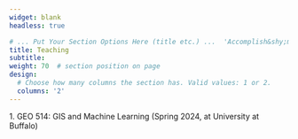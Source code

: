 ```yaml
---
widget: blank
headless: true

# ... Put Your Section Options Here (title etc.) ...  'Accomplish&shy;ments'
title: Teaching
subtitle:
weight: 70  # section position on page
design:
  # Choose how many columns the section has. Valid values: 1 or 2.
  columns: '2'
---
```

  
1\. GEO 514: GIS and Machine Learning (Spring 2024, at University at Buffalo)

